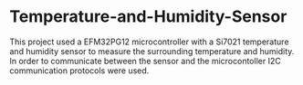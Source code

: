 # Temperature-and-Humidity-Sensor

This project used a EFM32PG12 microcontroller with a Si7021 temperature and humidity sensor to measure the surrounding temperature and humidity. In order to communicate between the sensor and the microcontoller
I2C communication protocols were used.
